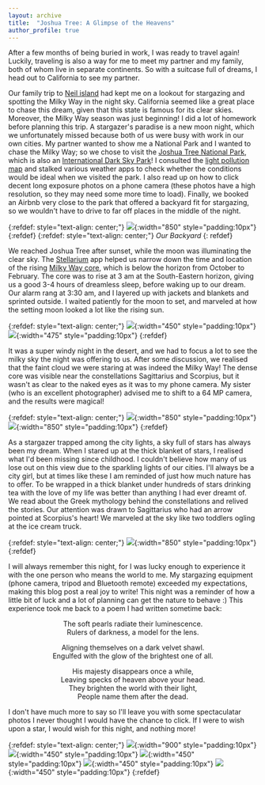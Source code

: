 ```yaml
---
layout: archive
title:  "Joshua Tree: A Glimpse of the Heavens"
author_profile: true
---
```

After a few months of being buried in work, I was ready to travel again! Luckily, traveling is also a way for me to meet my partner and my family, both of whom live in separate continents. So with a suitcase full of dreams, I head out to California to see my partner.

Our family trip to [Neil island](https://mugdhak30.github.io/Neil-Dreams/) had kept me on a lookout for stargazing and spotting the Milky Way in the night sky. California seemed like a great place to chase this dream, given that this state is famous for its clear skies. Moreover, the Milky Way season was just beginning! I did a lot of homework before planning this trip. A stargazer's paradise is a new moon night, which we unfortunately missed because both of us were busy with work in our own cities. My partner wanted to show me a National Park and I wanted to chase the Milky Way; so we chose to visit the [Joshua Tree National Park](https://www.nps.gov/jotr/index.htm), which is also an [International Dark Sky Park](https://www.darksky.org/our-work/conservation/idsp/parks/)! I consulted the [light pollution map](https://www.lightpollutionmap.info/#zoom=4.00&lat=45.8720&lon=14.5470&state=eyJiYXNlbWFwIjoiTGF5ZXJCaW5nUm9hZCIsIm92ZXJsYXkiOiJ3YV8yMDE1Iiwib3ZlcmxheWNvbG9yIjpmYWxzZSwib3ZlcmxheW9wYWNpdHkiOjYwLCJmZWF0dXJlc29wYWNpdHkiOjg1fQ==) and stalked various weather apps to check whether the conditions would be ideal when we visited the park. I also read up on how to click decent long exposure photos on a phone camera (these photos have a high resolution, so they may need some more time to load). Finally, we booked an Airbnb very close to the park that offered a backyard fit for stargazing, so we wouldn't have to drive to far off places in the middle of the night. 

{:refdef: style="text-align: center;"}
![](/images/Star11.jpg){:width="850" style="padding:10px"} 
{:refdef}
{:refdef: style="text-align: center;"}
*Our Backyard*
{: refdef}

We reached Joshua Tree after sunset, while the moon was illuminating the clear sky. The [Stellarium](https://stellarium.org/) app helped us narrow down the time and location of the rising [Milky Way core](https://en.wikipedia.org/wiki/Galactic_Center), which is below the horizon from October to February. The core was to rise at 3 am at the South-Eastern horizon, giving us a good 3-4 hours of dreamless sleep, before waking up to our dream. Our alarm rang at 3:30 am, and I layered up with jackets and blankets and sprinted outside. I waited patiently for the moon to set, and marveled at how the setting moon looked a lot like the rising sun.

{:refdef: style="text-align: center;"}
![](/images/Star1.jpg){:width="450" style="padding:10px"}
![](/images/Star6.jpg){:width="475" style="padding:10px"}
{:refdef}

It was a super windy night in the desert, and we had to focus a lot to see the milky sky the night was offering to us. After some discussion, we realised that the faint cloud we were staring at was indeed the Milky Way! The dense core was visible near the constellations Sagittarius and Scorpius, but it wasn't as clear to the naked eyes as it was to my phone camera. My sister (who is an excellent photographer) advised me to shift to a 64 MP camera, and the results were magical!

{:refdef: style="text-align: center;"}
![](/images/Star5.jpg){:width="850" style="padding:10px"} 
![](/images/Star8.jpg){:width="850" style="padding:10px"}
{:refdef}

As a stargazer trapped among the city lights, a sky full of stars has always been my dream. When I stared up at the thick blanket of stars, I realised what I'd been missing since childhood. I couldn't believe how many of us lose out on this view due to the sparkling lights of our cities. I'll always be a city girl, but at times like these I am reminded of just how much nature has to offer. To be wrapped in a thick blanket under hundreds of stars drinking tea with the love of my life was better than anything I had ever dreamt of. We read about the Greek mythology behind the constellations and relived the stories. Our attention was drawn to Sagittarius who had an arrow pointed at Scorpius's heart! We marveled at the sky like two toddlers ogling at the ice cream truck.

{:refdef: style="text-align: center;"}
![](/images/Star2.jpg){:width="850" style="padding:10px"} 
{:refdef}

I will always remember this night, for I was lucky enough to experience it with the one person who means the world to me. My stargazing equipment (phone camera, tripod and Bluetooth remote) exceeded my expectations, making this blog post a real joy to write! This night was a reminder of how a little bit of luck and a lot of planning can get the nature to behave :) This experience took me back to a poem I had written sometime back:

<p align="center">
The soft pearls radiate their luminescence. <br/>
Rulers of darkness, a model for the lens.
</p>

<p align="center">
Aligning themselves on a dark velvet shawl. <br/>
Engulfed with the glow of the brightest one of all.
<br/>
</p>

<p align="center">
His majesty disappears once a while, <br/>
Leaving specks of heaven above your head. <br/>
They brighten the world with their light, <br/>
People name them after the dead. <br/>
</p>

I don't have much more to say so I'll leave you with some spectaculatar photos I never thought I would have the chance to click. If I were to wish upon a star, I would wish for this night, and nothing more!

{:refdef: style="text-align: center;"}
![](/images/Star3.jpg){:width="900" style="padding:10px"}
![](/images/Star10.jpg){:width="450" style="padding:10px"} 
![](/images/Star7.jpg){:width="450" style="padding:10px"} 
![](/images/Star9.jpg){:width="450" style="padding:10px"} 
![](/images/Star4.jpg){:width="450" style="padding:10px"} 
{:refdef}
